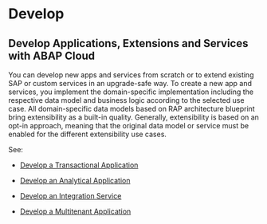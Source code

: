 <!-- loioc8906e424aff42e2924a54ac46c5a10f -->

# Develop



<a name="loioc8906e424aff42e2924a54ac46c5a10f__section_v5v_nfs_dzb"/>

## Develop Applications, Extensions and Services with ABAP Cloud

You can develop new apps and services from scratch or to extend existing SAP or custom services in an upgrade-safe way. To create a new app and services, you implement the domain-specific implementation including the respective data model and business logic according to the selected use case. All domain-specific data models based on RAP architecture blueprint bring extensibility as a built-in quality. Generally, extensibility is based on an opt-in approach, meaning that the original data model or service must be enabled for the different extensibility use cases.

See:

-   [Develop a Transactional Application](develop-a-transactional-application-373046e.md)

-   [Develop an Analytical Application](develop-an-analytical-application-b845c85.md)

-   [Develop an Integration Service](develop-an-integration-service-c079f33.md)

-   [Develop a Multitenant Application](develop-a-multitenant-application-3151e2a.md)


